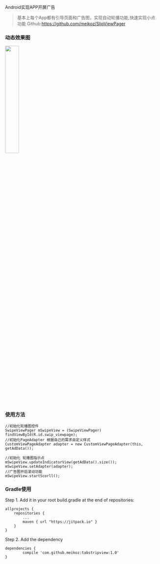 Android实现APP开屏广告
>   基本上每个App都有引导页面和广告图，实现自动轮播功能,快速实现小点功能
>   Github:https://github.com/meikoz/SlipViewPager

### 动态效果图

<img src="http://ww3.sinaimg.cn/mw690/005Go64ujw1f49ykvwc64g30d40mxnpg.gif" style="width: 30%;"/>
<br/>

### 使用方法
```
//初始化轮播图控件
SwipeViewPager mSwipeView = (SwipeViewPager) findViewById(R.id.swip_viewpage);
//初始化PageAdapter 根据自己的需求自定义样式
CustomViewPageAdapter adapter = new CustomViewPageAdapter(this, getAdData());

//初始化 轮播图指示点
mSwipeView.updateIndicatorView(getAdData().size());
mSwipeView.setAdapter(adapter);
//广告图开启滚动功能
mSwipeView.startScorll();
```

### Gradle使用
Step 1. Add it in your root build.gradle at the end of repositories:

	allprojects {
		repositories {
			...
			maven { url "https://jitpack.io" }
		}
	}
Step 2. Add the dependency

	dependencies {
	        compile 'com.github.meikoz:tabstripview:1.0'
	}

